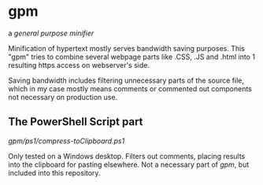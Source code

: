 # gpm
a *general purpose minifier*

Minification of hypertext mostly serves bandwidth saving purposes. This "gpm" tries to combine several webpage parts like .CSS, .JS and .html into 1 resulting https access on webserver's side.


Saving bandwidth includes filtering unnecessary parts of the source file, which in my case mostly means comments or commented out components not necessary on production use.


## The PowerShell Script part

*gpm/ps1/compress-toClipboard.ps1*

Only tested on a Windows desktop. Filters out comments, placing results into the clipboard for pasting elsewhere. Not a necessary part of *gpm*, but included into this repository.
